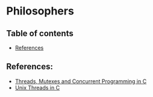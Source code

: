 # Philosophers

## Table of contents
* [References](#references)

## References:
* [Threads, Mutexes and Concurrent Programming in C](https://www.codequoi.com/en/threads-mutexes-and-concurrent-programming-in-c/)
* [Unix Threads in C](https://www.youtube.com/playlist?list=PLfqABt5AS4FmuQf70psXrsMLEDQXNkLq2)